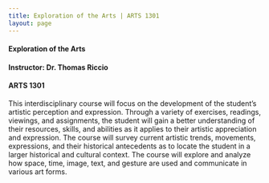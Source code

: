 ```yaml
---
title: Exploration of the Arts | ARTS 1301
layout: page
---
```


#### Exploration of the Arts

#### Instructor: Dr. Thomas Riccio

#### ARTS 1301

This interdisciplinary course will focus on the development of the student’s artistic perception and expression. Through a variety of exercises, readings, viewings, and assignments, the student will gain a better understanding of their resources, skills, and abilities as it applies to their artistic appreciation and expression. The course will survey current artistic trends, movements, expressions, and their historical antecedents as to locate the student in a larger historical and cultural context. The course will explore and analyze how space, time, image, text, and gesture are used and communicate in various art forms.

